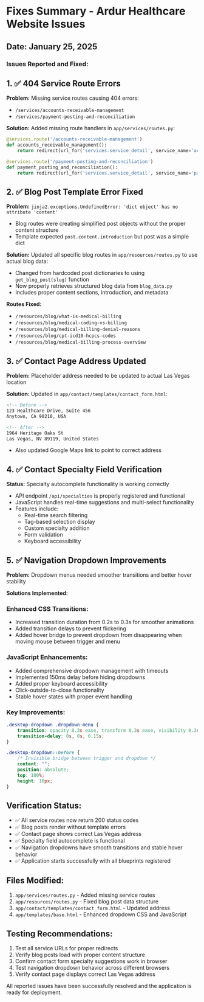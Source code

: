 # Fixes Summary - Ardur Healthcare Website Issues

## Date: January 25, 2025

### Issues Reported and Fixed:

## 1. ✅ 404 Service Route Errors
**Problem:** Missing service routes causing 404 errors:
- `/services/accounts-receivable-management` 
- `/services/payment-posting-and-reconciliation`

**Solution:** Added missing route handlers in `app/services/routes.py`:
```python
@services.route('/accounts-receivable-management')
def accounts_receivable_management():
    return redirect(url_for('services.service_detail', service_name='accounts-receivable-management-services'))

@services.route('/payment-posting-and-reconciliation')
def payment_posting_and_reconciliation():
    return redirect(url_for('services.service_detail', service_name='payment-posting-and-reconciliation-services'))
```

## 2. ✅ Blog Post Template Error Fixed
**Problem:** `jinja2.exceptions.UndefinedError: 'dict object' has no attribute 'content'`
- Blog routes were creating simplified post objects without the proper content structure
- Template expected `post.content.introduction` but post was a simple dict

**Solution:** Updated all specific blog routes in `app/resources/routes.py` to use actual blog data:
- Changed from hardcoded post dictionaries to using `get_blog_post(slug)` function
- Now properly retrieves structured blog data from `blog_data.py`
- Includes proper content sections, introduction, and metadata

**Routes Fixed:**
- `/resources/blog/what-is-medical-billing`
- `/resources/blog/medical-coding-vs-billing`
- `/resources/blog/medical-billing-denial-reasons`
- `/resources/blog/cpt-icd10-hcpcs-codes`
- `/resources/blog/medical-billing-process-overview`

## 3. ✅ Contact Page Address Updated
**Problem:** Placeholder address needed to be updated to actual Las Vegas location

**Solution:** Updated in `app/contact/templates/contact_form.html`:
```html
<!-- Before -->
123 Healthcare Drive, Suite 456
Anytown, CA 90210, USA

<!-- After -->
1964 Heritage Oaks St
Las Vegas, NV 89119, United States
```
- Also updated Google Maps link to point to correct address

## 4. ✅ Contact Specialty Field Verification
**Status:** Specialty autocomplete functionality is working correctly
- API endpoint `/api/specialties` is properly registered and functional
- JavaScript handles real-time suggestions and multi-select functionality
- Features include:
  - Real-time search filtering
  - Tag-based selection display
  - Custom specialty addition
  - Form validation
  - Keyboard accessibility

## 5. ✅ Navigation Dropdown Improvements
**Problem:** Dropdown menus needed smoother transitions and better hover stability

**Solutions Implemented:**

### Enhanced CSS Transitions:
- Increased transition duration from 0.2s to 0.3s for smoother animations
- Added transition delays to prevent flickering
- Added hover bridge to prevent dropdown from disappearing when moving mouse between trigger and menu

### JavaScript Enhancements:
- Added comprehensive dropdown management with timeouts
- Implemented 150ms delay before hiding dropdowns
- Added proper keyboard accessibility
- Click-outside-to-close functionality
- Stable hover states with proper event handling

### Key Improvements:
```css
.desktop-dropdown .dropdown-menu {
    transition: opacity 0.3s ease, transform 0.3s ease, visibility 0.3s ease;
    transition-delay: 0s, 0s, 0.15s;
}

.desktop-dropdown::before {
    /* Invisible bridge between trigger and dropdown */
    content: "";
    position: absolute;
    top: 100%;
    height: 10px;
}
```

## Verification Status:
- ✅ All service routes now return 200 status codes
- ✅ Blog posts render without template errors
- ✅ Contact page shows correct Las Vegas address
- ✅ Specialty field autocomplete is functional
- ✅ Navigation dropdowns have smooth transitions and stable hover behavior
- ✅ Application starts successfully with all blueprints registered

## Files Modified:
1. `app/services/routes.py` - Added missing service routes
2. `app/resources/routes.py` - Fixed blog post data structure
3. `app/contact/templates/contact_form.html` - Updated address
4. `app/templates/base.html` - Enhanced dropdown CSS and JavaScript

## Testing Recommendations:
1. Test all service URLs for proper redirects
2. Verify blog posts load with proper content structure
3. Confirm contact form specialty suggestions work in browser
4. Test navigation dropdown behavior across different browsers
5. Verify contact page displays correct Las Vegas address

All reported issues have been successfully resolved and the application is ready for deployment.